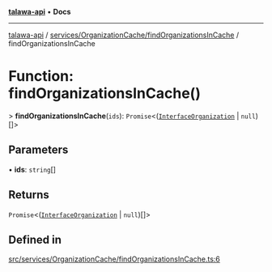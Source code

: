 [**talawa-api**](../../../../README.md) • **Docs**

***

[talawa-api](../../../../modules.md) / [services/OrganizationCache/findOrganizationsInCache](../README.md) / findOrganizationsInCache

# Function: findOrganizationsInCache()

\> **findOrganizationsInCache**(`ids`): `Promise`\<([`InterfaceOrganization`](../../../../models/Organization/interfaces/InterfaceOrganization.md) \| `null`)[]\>

## Parameters

• **ids**: `string`[]

## Returns

`Promise`\<([`InterfaceOrganization`](../../../../models/Organization/interfaces/InterfaceOrganization.md) \| `null`)[]\>

## Defined in

[src/services/OrganizationCache/findOrganizationsInCache.ts:6](https://github.com/PalisadoesFoundation/talawa-api/blob/2f8fb6988cd34004fbbf76550c8eef691b861a19/src/services/OrganizationCache/findOrganizationsInCache.ts#L6)
